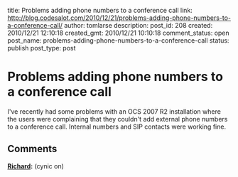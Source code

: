 title: Problems adding phone numbers to a conference call
link: http://blog.codesalot.com/2010/12/21/problems-adding-phone-numbers-to-a-conference-call/
author: tomlarse
description: 
post_id: 208
created: 2010/12/21 12:10:18
created_gmt: 2010/12/21 10:10:18
comment_status: open
post_name: problems-adding-phone-numbers-to-a-conference-call
status: publish
post_type: post

# Problems adding phone numbers to a conference call

I've recently had some problems with an OCS 2007 R2 installation where the users were complaining that they couldn't add external phone numbers to a conference call. Internal numbers and SIP contacts were working fine.

## Comments

**[Richard](#43 "2011-02-24 11:45:18"):** (cynic on)


